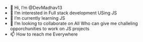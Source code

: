 - 👋 Hi, I’m @DevMadhav13
- 👀 I’m interested in Full stack development USing JS
- 🌱 I’m currently learning JS
- 💞️ I’m looking to collaborate on All Who can give me challeling opporchunities to work on JS projects
- 📫 How to reach me Everywhere

<!---
DevMadhav13/DevMadhav13 is a ✨ special ✨ repository because its `README.md` (this file) appears on your GitHub profile.
You can click the Preview link to take a look at your changes.
--->
